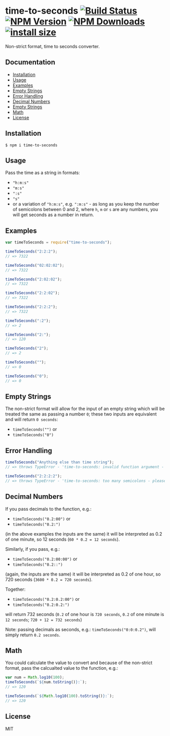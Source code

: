 # time-to-seconds [![Build Status](https://travis-ci.com/matzar/time-to-seconds.svg?branch=master)](https://travis-ci.com/github/matzar/time-to-seconds) [![NPM Version](https://img.shields.io/npm/v/time-to-seconds)](https://www.npmjs.com/package/time-to-seconds) [![NPM Downloads](https://img.shields.io/npm/dw/time-to-seconds)](https://www.npmjs.com/package/time-to-seconds?minimal=true) [![install size](https://packagephobia.com/badge?p=time-to-seconds)](https://packagephobia.com/result?p=time-to-seconds)

Non-strict format, time to seconds converter.

## Documentation

- [Installation](#installation)
- [Usage](#usage)
- [Examples](#examples)
- [Empty Strings](#empty-strings)
- [Error Handling](#error-handling)
- [Decimal Numbers](#decimal-numbers)
- [Empty Strings](#empty-strings)
- [Math](#math)
- [License](#license)

## Installation

```
$ npm i time-to-seconds
```

## Usage

Pass the time as a string in formats:

- `"h:m:s"`
- `"m:s"`
- `":s"`
- `"s"`
- or a variation of `"h:m:s"`, e.g. `":m:s"` - as long as you keep the number of semicolons between 0 and 2, where `h`, `m` or `s` are any numbers, you will get seconds as a number in return.

## Examples

```js
var timeToSeconds = require("time-to-seconds");

timeToSeconds("2:2:2");
// => 7322

timeToSeconds("02:02:02");
// => 7322

timeToSeconds("2:02:02");
// => 7322

timeToSeconds("2:2:02");
// => 7322

timeToSeconds("2:2:2");
// => 7322

timeToSeconds(":2");
// => 2

timeToSeconds("2:");
// => 120

timeToSeconds("2");
// => 2

timeToSeconds("");
// => 0

timeToSeconds("0");
// => 0
```

## Empty Strings

The non-strict format will allow for the input of an empty string which will be treated the same as passing a number `0`; these two inputs are equivalent and will return `0 seconds`:

- `timeToSeconds("")` or
- `timeToSeconds("0")`

## Error Handling

```js
timeToSeconds("Anything else than time string");
// => throws TypeError - 'time-to-seconds: invalid function argument - please check if argument format is time string; see README for more information on time string formatting.'

timeToSeconds("2:2:2:2");
// => throws TypeError - 'time-to-seconds: too many semicolons - please check if argument format is time string; see README for more information on time string formatting.'
```

## Decimal Numbers

If you pass decimals to the function, e.g.:

- `timeToSeconds("0.2:00")` or
- `timeToSeconds("0.2:")`

(in the above examples the inputs are the same) it will be interpreted as 0.2 of one minute, so 12 seconds (`60 * 0.2 = 12 seconds`).

Similarly, if you pass, e.g.:

- `timeToSeconds("0.2:00:00")` or
- `timeToSeconds("0.2::")`

(again, the inputs are the same) it will be interpreted as 0.2 of one hour, so 720 seconds (`3600 * 0.2 = 720 seconds`).

Together:

- `timeToSeconds("0.2:0.2:00")` or
- `timeToSeconds("0.2:0.2:")`

will return 732 seconds (`0.2` of one hour is `720 seconds`, `0.2` of one minute is `12 seconds`; `720 + 12 = 732 seconds`)

Note: passing decimals as seconds, e.g.: `timeToSeconds("0:0:0.2")`, will simply return `0.2 seconds`.

## Math

You could calculate the value to convert and because of the non-strict format, pass the calcualted value to the function, e.g.:

```js
var num = Math.log10(100);
timeToSeconds(`${num.toString()}:`);
// => 120

timeToSeconds(`${Math.log10(100).toString()}:`);
// => 120
```

## License

MIT
